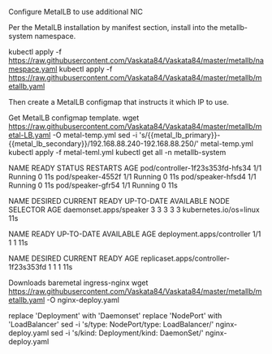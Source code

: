 Configure MetalLB to use additional NIC

Per the MetalLB installation by manifest section, install into the metallb-system namespace.

kubectl apply -f https://raw.githubusercontent.com/Vaskata84/Vaskata84/master/metallb/namespace.yaml
kubectl apply -f https://raw.githubusercontent.com/Vaskata84/Vaskata84/master/metallb/metallb.yaml

Then create a MetalLB configmap that instructs it which IP to use.

Get MetalLB configmap template.
wget https://raw.githubusercontent.com/Vaskata84/Vaskata84/master/metallb/metal-LB.yaml -O metal-temp.yml
sed -i 's/{{metal_lb_primary}}-{{metal_lb_secondary}}/192.168.88.240-192.168.88.250/' metal-temp.yml
kubectl apply -f metal-teml.yml
kubectl get all -n metallb-system

NAME                              READY   STATUS    RESTARTS   AGE
pod/controller-1f23s353fd-hfs34   1/1     Running   0          11s
pod/speaker-4552f                 1/1     Running   0          11s
pod/speaker-hfsd4                 1/1     Running   0          11s
pod/speaker-gfr54                 1/1     Running   0          11s

NAME                     DESIRED   CURRENT   READY   UP-TO-DATE   AVAILABLE   NODE SELECTOR            AGE
daemonset.apps/speaker   3         3         3       3            3           kubernetes.io/os=linux   11s

NAME                         READY   UP-TO-DATE   AVAILABLE   AGE
deployment.apps/controller   1/1     1            1           11s

NAME                                    DESIRED   CURRENT   READY   AGE
replicaset.apps/controller-1f23s353fd   1         1         1       11s


Downloads baremetal ingress-nginx
wget https://raw.githubusercontent.com/Vaskata84/Vaskata84/master/metallb/metallb.yaml -O nginx-deploy.yaml

replace 'Deployment' with 'Daemonset'
replace 'NodePort' with 'LoadBalancer'
sed -i 's/type: NodePort/type: LoadBalancer/' nginx-deploy.yaml
sed -i 's/kind: Deployment/kind: DaemonSet/' nginx-deploy.yaml
